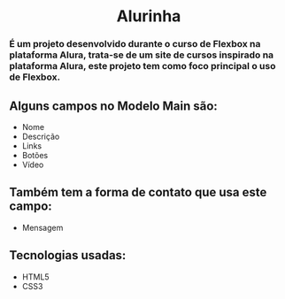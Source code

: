 <h1 align="center">Alurinha</h1>

### É um projeto desenvolvido durante o curso de Flexbox na plataforma Alura, trata-se de um site de cursos inspirado na plataforma Alura, este projeto tem como foco principal o uso de Flexbox.

## Alguns campos no Modelo Main são:

+ Nome
+ Descrição
+ Links
+ Botões
+ Vídeo

## Também tem a forma de contato que usa este campo:

+ Mensagem

## Tecnologias usadas:

+ HTML5
+ CSS3
